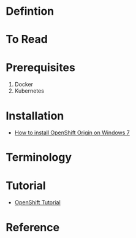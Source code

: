 # Defintion

# To Read

# Prerequisites
1. Docker
2. Kubernetes

# Installation
* [How to install OpenShift Origin on Windows 7](https://stackoverflow.com/questions/17637981/how-to-install-openshift-origin-on-windows-7)

# Terminology

# Tutorial
* [OpenShift Tutorial](https://www.tutorialspoint.com/openshift/index.htm)

# Reference
